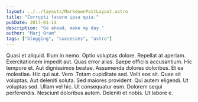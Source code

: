 ```yaml
---
layout: ../../layouts/MarkdownPostLayout.astro
title: "Corrupti facere ipsa quia."
pubDate: 2017-01-14
description: "Go ahead, make my day."
author: "Marj Oram"
tags: ["blogging", "successes", "astro"]
---
```


Quasi et aliquid. Illum in nemo. Optio voluptas dolore. Repellat at aperiam. Exercitationem impedit aut. Quas error alias. Saepe officiis accusantium. Hic tempore et. Aut dignissimos beatae. Assumenda dolores doloribus. Et ea molestiae. Hic qui aut. Vero .Totam cupiditate sed. Velit eos sit. Quae sit voluptas. Aut deleniti soluta. Sed maiores provident. Qui autem eligendi. Ut voluptas sed. Ullam vel hic. Ut consequatur eum. Dolorem sequi perferendis. Nesciunt doloribus autem. Deleniti et nobis. Ut labore e.

